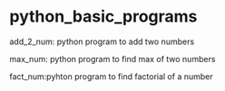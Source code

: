 # python_basic_programs

add_2_num: python program to add two numbers      

max_num: python program to find max of two numbers

fact_num:pyhton program to find factorial of a number
